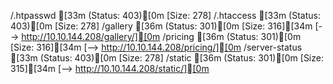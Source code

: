/.htpasswd           [33m (Status: 403)[0m [Size: 278]
/.htaccess           [33m (Status: 403)[0m [Size: 278]
/gallery             [36m (Status: 301)[0m [Size: 316][34m [--> http://10.10.144.208/gallery/][0m
/pricing             [36m (Status: 301)[0m [Size: 316][34m [--> http://10.10.144.208/pricing/][0m
/server-status       [33m (Status: 403)[0m [Size: 278]
/static              [36m (Status: 301)[0m [Size: 315][34m [--> http://10.10.144.208/static/][0m
